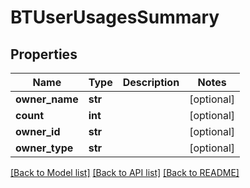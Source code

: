 # BTUserUsagesSummary

## Properties
Name | Type | Description | Notes
------------ | ------------- | ------------- | -------------
**owner_name** | **str** |  | [optional] 
**count** | **int** |  | [optional] 
**owner_id** | **str** |  | [optional] 
**owner_type** | **str** |  | [optional] 

[[Back to Model list]](../README.md#documentation-for-models) [[Back to API list]](../README.md#documentation-for-api-endpoints) [[Back to README]](../README.md)


